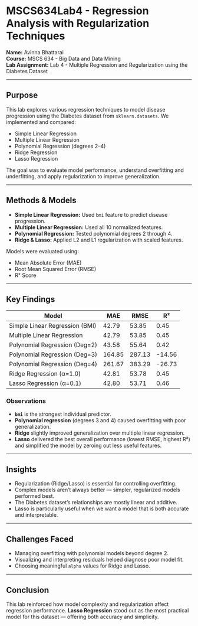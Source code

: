 # MSCS634Lab4 - Regression Analysis with Regularization Techniques

**Name:** Avinna Bhattarai  
**Course:** MSCS 634 - Big Data and Data Mining  
**Lab Assignment:** Lab 4 - Multiple Regression and Regularization using the Diabetes Dataset

---

##  Purpose

This lab explores various regression techniques to model disease progression using the Diabetes dataset from `sklearn.datasets`. We implemented and compared:

- Simple Linear Regression
- Multiple Linear Regression
- Polynomial Regression (degrees 2–4)
- Ridge Regression
- Lasso Regression

The goal was to evaluate model performance, understand overfitting and underfitting, and apply regularization to improve generalization.

---

##  Methods & Models

- **Simple Linear Regression:** Used `bmi` feature to predict disease progression.
- **Multiple Linear Regression:** Used all 10 normalized features.
- **Polynomial Regression:** Tested polynomial degrees 2 through 4.
- **Ridge & Lasso:** Applied L2 and L1 regularization with scaled features.

Models were evaluated using:
- Mean Absolute Error (MAE)
- Root Mean Squared Error (RMSE)
- R² Score

---

##  Key Findings

| Model                            | MAE   | RMSE  | R²     |
|----------------------------------|-------|--------|--------|
| Simple Linear Regression (BMI)  | 42.79 | 53.85  | 0.45   |
| Multiple Linear Regression       | 42.79 | 53.85  | 0.45   |
| Polynomial Regression (Deg=2)   | 43.58 | 55.64  | 0.42   |
| Polynomial Regression (Deg=3)   | 164.85| 287.13 | -14.56 |
| Polynomial Regression (Deg=4)   | 261.67| 383.29 | -26.73 |
| Ridge Regression (α=1.0)         | 42.81 | 53.78  | 0.45   |
| Lasso Regression (α=0.1)         | 42.80 | 53.71  | 0.46   |

###  Observations

- **`bmi`** is the strongest individual predictor.
- **Polynomial regression** (degrees 3 and 4) caused overfitting with poor generalization.
- **Ridge** slightly improved generalization over multiple linear regression.
- **Lasso** delivered the best overall performance (lowest RMSE, highest R²) and simplified the model by zeroing out less useful features.

---

##  Insights

- Regularization (Ridge/Lasso) is essential for controlling overfitting.
- Complex models aren’t always better — simpler, regularized models performed best.
- The Diabetes dataset’s relationships are mostly linear and additive.
- Lasso is particularly useful when we want a model that is both accurate and interpretable.

---

##  Challenges Faced

- Managing overfitting with polynomial models beyond degree 2.
- Visualizing and interpreting residuals helped diagnose poor model fit.
- Choosing meaningful `alpha` values for Ridge and Lasso.

---

##  Conclusion

This lab reinforced how model complexity and regularization affect regression performance. **Lasso Regression** stood out as the most practical model for this dataset — offering both accuracy and simplicity.

